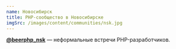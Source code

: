 ```yaml
---
name: Новосибирск
title: PHP-сообщество в Новосибирске
imgSrc: /images/content/communities/nsk.jpg
---
```


**[@beerphp_nsk](https://t.me/beerphp_nsk)** — неформальные встречи PHP-разработчиков.
